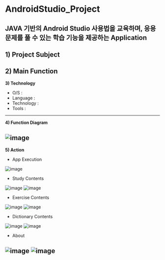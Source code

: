 # AndroidStudio_Project
## JAVA 기반의 Android Studio 사용법을 교육하며, 응용 문제를 풀 수 있는 학습 기능을 제공하는 Application

**1) Project Subject**
  -  
**2) Main Function**
  - 
  
 **3) Technology**
  - O/S : 
  - Language : 
  - Technology : 
  - Tools : 
---

**4) Function Diagram**

![image](https://user-images.githubusercontent.com/76051264/102712613-d86f4380-4305-11eb-89cc-18b40f78cee3.png)  
---

**5) Action**
  - App Execution

![image](https://user-images.githubusercontent.com/76051264/102712603-c5f50a00-4305-11eb-88e8-7f66ae071fc0.png)
  
  - Study Contents

![image](https://user-images.githubusercontent.com/76051264/102712962-29803700-4308-11eb-8932-a0276e6fca11.png)
![image](https://user-images.githubusercontent.com/76051264/102712979-3735bc80-4308-11eb-89c2-6665264d565f.png)

  - Exercise Contents  

![image](https://user-images.githubusercontent.com/76051264/102712993-461c6f00-4308-11eb-80fd-7abed4c090b2.png)
![image](https://user-images.githubusercontent.com/76051264/102712999-4fa5d700-4308-11eb-9845-1a2084ac8cfa.png)

  - Dictionary Contents 
  
![image](https://user-images.githubusercontent.com/76051264/102713006-5d5b5c80-4308-11eb-993e-1142657e522e.png)
![image](https://user-images.githubusercontent.com/76051264/102713011-62b8a700-4308-11eb-8724-e7905768025c.png)

  - About

![image](https://user-images.githubusercontent.com/76051264/102713014-6ba97880-4308-11eb-904c-ac346abc0ccf.png)
![image](https://user-images.githubusercontent.com/76051264/102713059-a90e0600-4308-11eb-99a5-87b41eb666ee.png)
---

